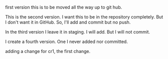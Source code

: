 first version
this is to be moved all the way up to git hub.

This is the second version.
I want this to be in the repository completely.
But I don't want it in GitHub.
So, I'll add and commit but no push.

In the third version I leave it in staging.
I will add.  But I will not commit.

I create a fourth version.
One I never added nor committed.

adding a change for cr1, the first change.